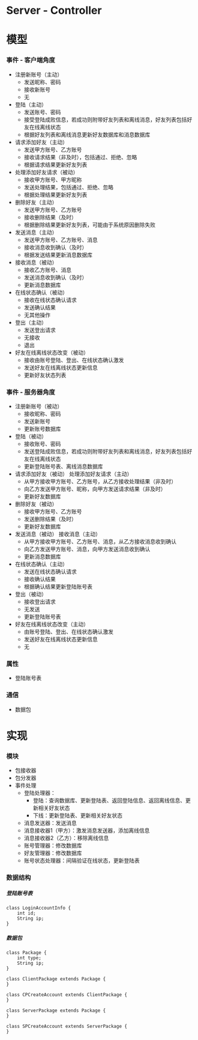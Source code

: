 # Server - Controller

# 模型

### 事件 - 客户端角度

* 注册新账号（主动）
	* 发送昵称、密码
	* 接收新账号
	* 无
* 登陆（主动）
	* 发送账号、密码
	* 接受登陆成败信息，若成功则附带好友列表和离线消息，好友列表包括好友在线离线状态
	* 根据好友列表和离线消息更新好友数据库和消息数据库
* 请求添加好友（主动）
	* 发送甲方账号、乙方账号
	* 接收请求结果（非及时），包括通过、拒绝、忽略
	* 根据请求结果更新好友列表
* 处理添加好友请求（被动）
	* 接收甲方账号、甲方昵称
	* 发送处理结果，包括通过、拒绝、忽略
	* 根据处理结果更新好友列表
* 删除好友（主动）
	* 发送甲方账号、乙方账号
	* 接收删除结果（及时）
	* 根据删除结果更新好友列表，可能由于系统原因删除失败
* 发送消息（主动）
	* 发送甲方账号、乙方账号、消息
	* 接收消息收到确认（及时）
	* 根据发送结果更新消息数据库
* 接收消息（被动）
	* 接收乙方账号、消息
	* 发送消息收到确认（及时）
	* 更新消息数据库
* 在线状态确认（被动）
	* 接收在线状态确认请求
	* 发送确认结果
	* 无其他操作
* 登出（主动）
	* 发送登出请求
	* 无接收
	* 退出
* 好友在线离线状态改变（被动）
	* 接收由账号登陆、登出、在线状态确认激发
	* 发送好友在线离线状态更新信息
	* 更新好友状态列表

### 事件 - 服务器角度

* 注册新账号（被动）
	* 接收昵称、密码
	* 发送新账号
	* 更新账号数据库
* 登陆（被动）
	* 接收账号、密码
	* 发送登陆成败信息，若成功则附带好友列表和离线消息，好友列表包括好友在线离线状态
	* 更新登陆账号表、离线消息数据库
* 请求添加好友（被动） 处理添加好友请求（主动）
	* 从甲方接收甲方账号、乙方账号，从乙方接收处理结果（非及时）
	* 向乙方发送甲方账号、昵称，向甲方发送请求结果（非及时）
	* 更新好友数据库
* 删除好友（被动）
	* 接收甲方账号、乙方账号
	* 发送删除结果（及时）
	* 更新好友数据库
* 发送消息（被动） 接收消息（主动）
	* 从甲方接收甲方账号、乙方账号、消息，从乙方接收消息收到确认
	* 向乙方发送甲方账号、消息，向甲方发送消息收到确认
	* 更新消息数据库
* 在线状态确认（主动）
	* 发送在线状态确认请求
	* 接收确认结果
	* 根据确认结果更新登陆账号表
* 登出（被动）
	* 接收登出请求
	* 无发送
	* 更新登陆账号表
* 好友在线离线状态改变（主动）
	* 由账号登陆、登出、在线状态确认激发
	* 发送好友在线离线状态更新信息
	* 无

### 属性

* 登陆账号表

### 通信

* 数据包

# 实现

### 模块

* 包接收器
* 包分发器
* 事件处理
	* 登陆处理器：
		* 登陆：查询数据库、更新登陆表、返回登陆信息、返回离线信息、更新相关好友状态
		* 下线：更新登陆表、更新相关好友状态
	* 消息发送器：发送消息
	* 消息接收器1（甲方）：激发消息发送器，添加离线信息
	* 消息接收器2（乙方）：移除离线信息
	* 账号管理器：修改数据库
	* 好友管理器：修改数据库
	* 账号状态处理器：间隔验证在线状态，更新登陆表

### 数据结构

##### 登陆账号表

```
class LoginAccountInfo {
	int id;
	String ip;
}
```

##### 数据包

```
class Package {
	int type;
	String ip;
}
```

```
class ClientPackage extends Package {
}

class CPCreateAccount extends ClientPackage {
}
```

```
class ServerPackage extends Package {
}

class SPCreateAccount extends ServerPackage {
}
```
